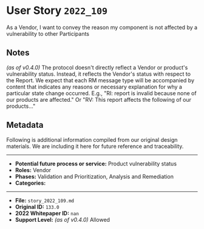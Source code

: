 
# User Story `2022_109` #

<!-- story-start -->As a Vendor, I want to convey the reason my component is not affected by a vulnerability to other Participants<!-- story-end -->

## Notes ##

*(as of v0.4.0)*
The protocol doesn't directly reflect a Vendor or product's vulnerability status. Instead, it reflects the Vendor's status with respect to the Report. We expect that each RM message type will be accompanied by content that indicates any reasons or necessary explanation for why a particular state change occurred. E.g., "RI: report is invalid because none of our products are affected." Or "RV: This report affects the following of our products..."

## Metadata ##

Following is additional information compiled from our original design materials.
We are including it here for future reference and traceability.

---

- **Potential future process or service:** Product vulnerability status
- **Roles:** Vendor
- **Phases:** Validation and Prioritization, Analysis and Remediation
- **Categories:**

---

- **File:** `story_2022_109.md`
- **Original ID:** `133.0`
- **2022 Whitepaper ID:** `nan`
- **Support Level:** *(as of v0.4.0)* Allowed
